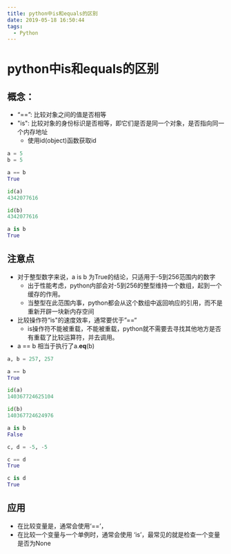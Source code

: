 ```yaml
---
title: python中is和equals的区别
date: 2019-05-18 16:50:44
tags: 
  - Python
---
```

# python中is和equals的区别

## 概念：
- “==”: 比较对象之间的值是否相等
- "is":  比较对象的身份标识是否相等，即它们是否是同一个对象，是否指向同一个内存地址
   - 使用id(object)函数获取id
```python
a = 5
b = 5

a == b
True

id(a)
4342077616

id(b)
4342077616

a is b
True
```
## 注意点

- 对于整型数字来说，a is b 为True的结论，只适用于-5到256范围内的数字 
   - 出于性能考虑，python内部会对-5到256的整型维持一个数组，起到一个缓存的作用。
   - 当整型在此范围内事，python都会从这个数组中返回响应的引用，而不是重新开辟一块新内存空间
- 比较操作符“is"的速度效率，通常要优于”==“ 
   - is操作符不能被重载，不能被重载，python就不需要去寻找其他地方是否有重载了比较运算符，并去调用。
- a == b 相当于执行了a.**eq**(b)

```python
a, b = 257, 257

a == b
True

id(a)
140367724625104

id(b)
140367724624976

a is b
False
```
```python
c, d = -5, -5

c == d
True

c is d
True
```

## 应用

- 在比较变量是，通常会使用‘==’，
- 在比较一个变量与一个单例时，通常会使用 ‘is’，最常见的就是检查一个变量是否为None
